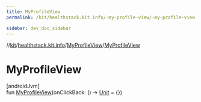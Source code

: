 ```yaml
---
title: MyProfileView
permalink: /kit/healthstack.kit.info/-my-profile-view/-my-profile-view.html

sidebar: dev_doc_sidebar
---
```

//[kit](../../../kit.html)/[healthstack.kit.info](../index.html)/[MyProfileView](index.html)/[MyProfileView](-my-profile-view.html)



# MyProfileView



[androidJvm]\
fun [MyProfileView](-my-profile-view.html)(onClickBack: () -&gt; [Unit](https://kotlinlang.org/api/latest/jvm/stdlib/kotlin/-unit/index.html) = {})




